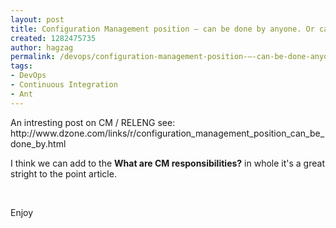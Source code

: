 ```yaml
---
layout: post
title: Configuration Management position – can be done by anyone. Or can it?
created: 1282475735
author: hagzag
permalink: /devops/configuration-management-position-–-can-be-done-anyone-or-can-it
tags:
- DevOps
- Continuous Integration
- Ant
---
```

<p>An intresting post on CM / RELENG see: http://www.dzone.com/links/r/configuration_management_position_can_be_done_by.html</p>
<p>I think we can add to the <strong>What are CM responsibilities?</strong> in whole it's a great stright to the point article.</p>
<p>&nbsp;</p>
<p>Enjoy</p>
<p>&nbsp;</p>
